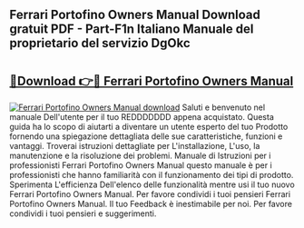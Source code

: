## Ferrari Portofino Owners Manual Download gratuit PDF - Part-F1n Italiano Manuale del proprietario del servizio DgOkc

# <h2><a href="http://dfb4mow.blite.top/?on=Ferrari+Portofino+Owners+Manual">🔗Download 👉🔴 Ferrari Portofino Owners Manual</a></h2>

[![Ferrari Portofino Owners Manual download](https://i.imgur.com/lujVjoI.png)](http://dfb4mow.blite.top/?on=Ferrari+Portofino+Owners+Manual)
Saluti e benvenuto nel manuale Dell'utente per il tuo REDDDDDDD appena acquistato. Questa guida ha lo scopo di aiutarti a diventare un utente esperto del tuo Prodotto fornendo una spiegazione dettagliata delle sue caratteristiche, funzioni e vantaggi. Troverai istruzioni dettagliate per L'installazione, L'uso, la manutenzione e la risoluzione dei problemi. Manuale di Istruzioni per i professionisti Ferrari Portofino Owners Manual questo manuale è per i professionisti che hanno familiarità con il funzionamento dei tipi di prodotto. Sperimenta L'efficienza Dell'elenco delle funzionalità mentre usi il tuo nuovo Ferrari Portofino Owners Manual. Per favore condividi i tuoi pensieri Ferrari Portofino Owners Manual. Il tuo Feedback è inestimabile per noi. Per favore condividi i tuoi pensieri e suggerimenti.
